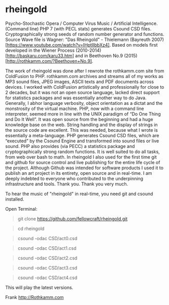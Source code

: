 # rheingold
Psycho-Stochastic Opera / Computer Virus Music / Artificial Intelligence. (Command line) PHP 7 (with PECL stats) generates Csound CSD files. Cryptographically strong seeds of random number generator and functions. Source Wave file is Wagner: "Das Rheingold" - Thielemann (Bayreuth 2007)[https://www.youtube.com/watch?v=IHptIIbbXz4]. Based on models first developed in the Wiener Process (2010-2014)[http://baskaru.com/karu33.htm] and in Beethoven No.9 (2015)[http://rothkamm.com/?Beethoven+No.9]. 

The work of rheingold was done after I rewrote the rothkamm.com site from ColdFusion to PHP. rothkamm.com archives and streams all of my works as MP3 sound files, JPEG images, ASCII texts and PDF documents across devices. I worked with ColdFusion artistically and professionally for close to 2 decades, but it was not an open source language, lacked direct support for statistics packages and was essentially another way to do Java. Generally, I abhor language verbosity, object orientation as a dictat and the monstrosity of the virtual machine. PHP, now with a command line interpreter, seemed more in line with the UNIX paradigm of “Do One Thing and Do It Well”. It was open source from the beginning and had a huge knowledge base on the web. String handling and the display of strings in the source code are excellent. This was needed, because what I wrote is essentially a meta-language. PHP generates Csound CSD files, which are “executed” by the Csound Engine and transformed into sound files or live sound. PHP also provides (via PECC) a statistics package and cryptographically strong random functions. It is well suited to do all tasks, from web over bash to math. In rheingold I also used for the first time git and github for source control and live publishing for the entire life cycle of the project. Although Github was intended for software products I used it to publish an art project in its entirety, open source and in real-time. I am deeply indebted to everyone who contributed to the underpinning infrastructure and tools. Thank you. Thank you very much.

To hear the music of "rheingold" in real-time, you need git and csound installed. 

Open Terminal:

> git clone https://github.com/fellowcraft/rheingold.git

> cd rheingold

> csound -odac CSD/act0.csd

> csound -odac CSD/act1.csd

> csound -odac CSD/act2.csd

> csound -odac CSD/act3.csd

> csound -odac CSD/act4.csd

This will play the latest versions.

Frank http://Rothkamm.com  
